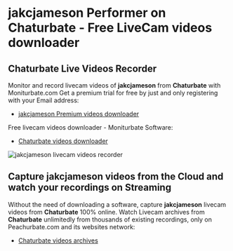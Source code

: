 # jakcjameson Performer on Chaturbate - Free LiveCam videos downloader

## Chaturbate Live Videos Recorder

Monitor and record livecam videos of **jakcjameson** from **Chaturbate** with Moniturbate.com
Get a premium trial for free by just and only registering with your Email address:
* [jakcjameson Premium videos downloader](https://moniturbate.com/request-demo-licence-key.html)

Free livecam videos downloader - Moniturbate Software:
* [Chaturbate videos downloader](https://moniturbate.com/moniturbate-download-software.html)

![jakcjameson livecam videos recorder](https://peachurnet.com/templates/moniturbate-software.png)


## Capture jakcjameson videos from the Cloud and watch your recordings on Streaming

Without the need of downloading a software, capture **jakcjameson** livecam videos from **Chaturbate** 100% online.
Watch Livecam archives from **Chaturbate** unlimitedly from thousands of existing recordings, only on Peachurbate.com and its websites network:
* [Chaturbate videos archives](https://peachurnet.com/)